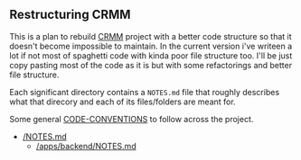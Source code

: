 ## Restructuring CRMM

This is a plan to rebuild [CRMM](https://github.com/CRModders/cosmic-mod-manager) project with a better code structure so that it doesn't become impossible to maintain. In the current version i've writeen a lot if not most of spaghetti code with kinda poor file structure too. I'll be just copy pasting most of the code as it is but with some refactorings and better file structure.

Each significant directory contains a `NOTES.md` file that roughly describes what that direcory and each of its files/folders are meant for.

Some general [CODE-CONVENTIONS](CODE-CONVENTIONS.md) to follow across the project.

- [/NOTES.md](NOTES.md)
    - [/apps/backend/NOTES.md](apps/backend/NOTES.md)

